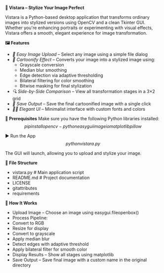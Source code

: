 **🌟 Vistara – Stylize Your Image Perfect**


Vistara is a Python-based desktop application that transforms ordinary images into stylized versions using OpenCV and a clean Tkinter GUI. Whether you're enhancing portraits or experimenting with visual effects, Vistara offers a smooth, elegant experience for image transformation.




**🖼️ Features**

- *📁 Easy Image Upload* – Select any image using a simple file dialog
- *🎨 Cartoonify Effect* – Converts your image into a stylized image using:
    - Grayscale conversion
    - Median blur smoothing
    - Edge detection via adaptive thresholding
    - Bilateral filtering for color smoothing
    - Bitwise masking for final stylization
- *🔍 Side-by-Side Comparison* – View all transformation stages in a 3×2 grid
- *💾 Save Output* – Save the final cartoonified image with a single click
- *🧑‍🎨 Elegant UI* – Minimalist interface with custom fonts and colors




**🔧 Prerequisites**
Make sure you have the following Python libraries installed:
$$
pip install opencv-python easygui imageio matplotlib pillow
$$


▶️ Run the App
$$
python vistara.py
$$

The GUI will launch, allowing you to upload and stylize your image.



**📂 File Structure**
- vistara.py         # Main application script
- README.md          # Project documentation
- LICENSE
- gitattributes
- requirements


**🧠 How It Works**
- Upload Image – Choose an image using easygui.fileopenbox()
- Process Pipeline:
- Convert to RGB
- Resize for display
- Convert to grayscale
- Apply median blur
- Detect edges with adaptive threshold
- Apply bilateral filter for smooth color
- Display Results – Show all stages using matplotlib
- Save Output – Save final image with a custom name in the original directory




